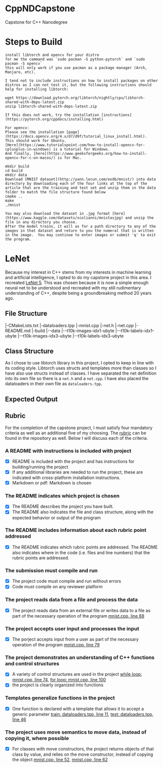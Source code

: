 # CppNDCapstone
Capstone for C++ Nanodegree

# Steps to Build

    install libtorch and opencv for your distro
    for me the command was `sudo pacman -S python-pytorch` and `sudo pacman -S opencv`
    this will only work if you use pacman as a package manager (Arch, Manjaro, etc).

    I tend not to include instructions on how to install packages on other distros as I can not test it, but the following instructions should help for installing libtorch:

    wget https://download.pytorch.org/libtorch/nightly/cpu/libtorch-shared-with-deps-latest.zip
    unzip libtorch-shared-with-deps-latest.zip

    If this does not work, try the installation [instructions](https://pytorch.org/cppdocs/installing.html)

    For opencv:
    Please see the installation [page](https://docs.opencv.org/4.x/d7/d9f/tutorial_linux_install.html).  This should work for Ubuntu.
    [Here](https://www.tutorialspoint.com/how-to-install-opencv-for-cplusplus-in-windows) is a tutorial for Windows.
    And finally, [here](https://www.geeksforgeeks.org/how-to-install-opencv-for-c-on-macos/) is for Mac.

    mkdir build
    cd build
    mkdir data
    Download [MNIST dataset](http://yann.lecun.com/exdb/mnist/) into data directory by downloading each of the four links at the top of the article that are the training and test set and unzip them in the data folder to match the file structure found below
    cmake ..
    make
    ./mnist

    You may also download the dataset in .jpg format [here](https://www.kaggle.com/datasets/scolianni/mnistasjpg) and unzip the file in any directory you choose.
    After the model trains, it will as for a path directory to any of the images in that dataset and return to you the numeral that is written in the image.  You may continue to enter images or submit 'q' to exit the program.


# LeNet

Because my interest in C++ stems from my interests in machine learning and artificial intelligence, I opted to do my capstone project in this area.  I recreated [LeNet 5](http://yann.lecun.com/exdb/publis/pdf/lecun-01a.pdf).  This was chosen because it is now a simple enough neural net to be understood and recreated with my still rudimentary understanding of C++, despite being a groundbreaking method 20 years ago.

## File Structure

|-CMakeLists.txt
|-dataloaders.tpp
|-mnist.cpp
|-net.h
|-net.cpp
|-README.md
|-build
|--data
|--t10k-images-idx1-ubyte
|--t10k-labels-idx1-ubyte
|--t10k-images-idx3-ubyte
|--t10k-labels-idx3-ubyte

## Class Structure
As I chose to use libtorch library in this project, I opted to keep in line with its coding style.  Libtorch uses structs and templates more than classes so I have also use structs instead of classes.  I have separated the net definition into its own file so there is a `net.h` and a `net.cpp`.  I have also placed the dataloaders in their own file as `dataloaders.tpp`.  

## Expected Output



## Rubric

For the completion of the capstone project, I must satisfy four mandatory criteria as well as an additional five of my choosing.  The [rubric](./UdacityCapstoneRubric.pdf) can be found in the repository as well.  Below I will discuss each of the criteria.

### A README with instructions is included with project

 - [x] README is included with the project and has instructions for building/running the project
 - [x] If any additional libraries are needed to run the project, these are indicated with cross-platform installation instructions.
 - [x] Markdown or pdf: Markdown is chosen

### The README indicates which project is chosen

 - [x] The README describes the project you have built.
 - [x] The README also indicates the file and class structure, along with the expected behavior or output of the program

### The README includes information about each rubric point addressed

 - [x] The README indicates which rubric points are addressed.  The README also indicates where in the code (i.e. files and line numbers) that the rubric points are addressed.

### The submission must compile and run

 - [x] The project code must compile and run without errors
 - [x] Code must compile on any reviewer platform

### The project reads data from a file and process the data
 - [x] The project reads data from an external file or writes data to a file as part of the necessary operation of the program [mnist.cpp, line 88](https://github.com/sfmajors373/CppNDCapstone/blob/ac77cd613b7c9999ab1e048604d5997769be2e76/mnist.cpp#L88)

### The project accepts user input and processes the input
 - [x] The porject accepts input from a user as part of the necessary operation of the program [mnist.cpp, line 79](https://github.com/sfmajors373/CppNDCapstone/blob/ac77cd613b7c9999ab1e048604d5997769be2e76/mnist.cpp#L79)

### The project demonstrates an understanding of C++ functions and control structures
 - [x] A variety of control structures are used in the project [while loop: mnist.cpp, line 74](https://github.com/sfmajors373/CppNDCapstone/blob/ac77cd613b7c9999ab1e048604d5997769be2e76/mnist.cpp#L74), [for loop: mnist.cpp, line 100](https://github.com/sfmajors373/CppNDCapstone/blob/ac77cd613b7c9999ab1e048604d5997769be2e76/mnist.cpp#L100) 
 - [x] the project is clearly organized into functions

### Templates generalize functions in the project
 - [x] One function is declared with a template that allows it to accept a generic parameter [train: dataloaders.tpp, line 11](https://github.com/sfmajors373/CppNDCapstone/blob/ac77cd613b7c9999ab1e048604d5997769be2e76/dataloaders.tpp#L11), [test: dataloaders.tpp, line 46](https://github.com/sfmajors373/CppNDCapstone/blob/ac77cd613b7c9999ab1e048604d5997769be2e76/dataloaders.tpp#L46)

### The project uses move semantics to move data, instead of copying it, where possible
 - [x] For classes with move constructors, the project returns objects of that class by value, and relies on the move constructor, instead of copying the object [mnist.cpp, line 52](https://github.com/sfmajors373/CppNDCapstone/blob/ac77cd613b7c9999ab1e048604d5997769be2e76/mnist.cpp#L52), [mnist.cpp, line 62](https://github.com/sfmajors373/CppNDCapstone/blob/ac77cd613b7c9999ab1e048604d5997769be2e76/mnist.cpp#L62)
